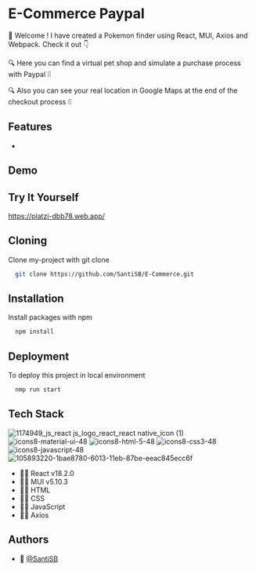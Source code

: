 
# E-Commerce Paypal

:wave: Welcome ! I have created a Pokemon finder using React, MUI, Axios and Webpack. Check it out :point_down:

:mag: Here you can find a virtual pet shop and simulate a purchase process with Paypal :grey_exclamation::grey_exclamation:

:mag: Also you can see your real location in Google Maps at the end of the checkout process :grey_exclamation::grey_exclamation:

## Features

- 


## Demo





## Try It Yourself

https://platzi-dbb78.web.app/

## Cloning

Clone my-project with git clone

```bash
  git clone https://github.com/SantiSB/E-Commerce.git
```
## Installation

Install packages with npm

```bash
  npm install
```
    
## Deployment

To deploy this project in local environment

```bash
  nmp run start
```



## Tech Stack

![1174949_js_react js_logo_react_react native_icon (1)](https://user-images.githubusercontent.com/55597241/217683940-83d0cd41-96c5-4d95-89f9-602ce8c95162.png)
![icons8-material-ui-48](https://user-images.githubusercontent.com/55597241/217684209-f5d3b30c-8f64-48ff-bf6b-4326933680f1.png)
![icons8-html-5-48](https://user-images.githubusercontent.com/55597241/217684664-ff7fd9fe-7585-4fa4-9730-9e36e84c004d.png)
![icons8-css3-48](https://user-images.githubusercontent.com/55597241/217684672-0b43ef76-66b4-4bf2-8db3-47a1032ea6d1.png)
![icons8-javascript-48](https://user-images.githubusercontent.com/55597241/217684680-a256ed1c-bcd9-4506-a16b-41d6cb41356c.png)
![105893220-1bae8780-6013-11eb-87be-eeac845ecc6f](https://user-images.githubusercontent.com/55597241/217715607-5d2cb9de-6921-4ebb-8a7a-55c7595ba043.png)

- :man_technologist: React v18.2.0
- :man_technologist: MUI v5.10.3
- :man_technologist: HTML
- :man_technologist: CSS
- :man_technologist: JavaScript
- :man_technologist: Axios
## Authors

- :robot: [@SantiSB](https://github.com/SantiSB)